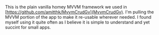 This is the plain vanilla homey MVVM framework we used in [https://github.com/amitthk/MvvmCrudGv](MvvmCrudGv). I'm pulling the MVVM portion of the app to make it re-usable wherever needed. I found myself using it quite often as I believe it is simple to understand and yet succint for small apps. 